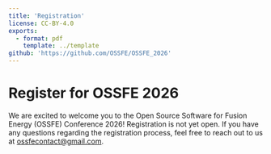 ```yaml
---
title: 'Registration'
license: CC-BY-4.0
exports:
  - format: pdf
    template: ../template
github: 'https://github.com/OSSFE/OSSFE_2026'
---
```



# Register for OSSFE 2026
We are excited to welcome you to the Open Source Software for Fusion Energy (OSSFE) Conference 2026! Registration is not yet open. If you have any questions regarding the registration process, feel free to reach out to us at ossfecontact@gmail.com.

<!-- :::{iframe} https://forms.gle/9U9WuR2sGLXFKZRRA
:width: 100%
::: -->